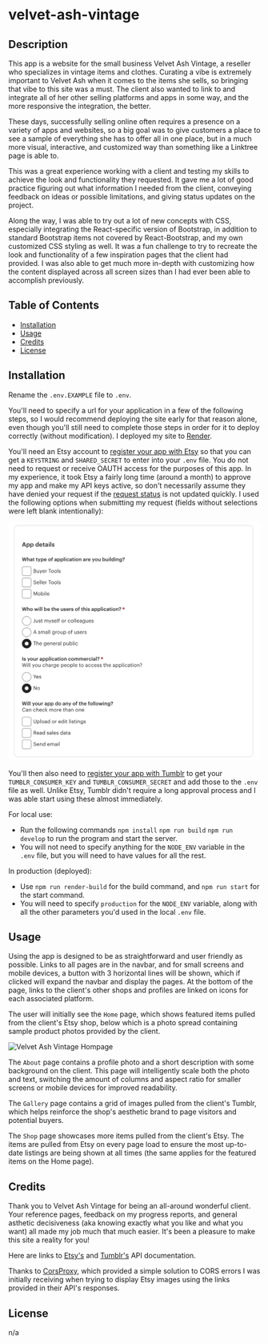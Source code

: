 # velvet-ash-vintage

## Description

This app is a website for the small business Velvet Ash Vintage, a reseller who specializes in vintage items and clothes. Curating a vibe is extremely important to Velvet Ash when it comes to the items she sells, so bringing that vibe to this site was a must. The client also wanted to link to and integrate all of her other selling platforms and apps in some way, and the more responsive the integration, the better. 

These days, successfully selling online often requires a presence on a variety of apps and websites, so a big goal was to give customers a place to see a sample of everything she has to offer all in one place, but in a much more visual, interactive, and customized way than something like a Linktree page is able to.

This was a great experience working with a client and testing my skills to achieve the look and functionality they requested. It gave me a lot of good practice figuring out what information I needed from the client, conveying feedback on ideas or possible limitations, and giving status updates on the project.

Along the way, I was able to try out a lot of new concepts with CSS, especially integrating the React-specific version of Bootstrap, in addition to standard Bootstrap items not covered by React-Bootstrap, and my own customized CSS styling as well. It was a fun challenge to try to recreate the look and functionality of a few inspiration pages that the client had provided. I was also able to get much more in-depth with customizing how the content displayed across all screen sizes than I had ever been able to accomplish previously.

## Table of Contents

- [Installation](#installation)
- [Usage](#usage)
- [Credits](#credits)
- [License](#license)

## Installation

Rename the `.env.EXAMPLE` file to `.env`.

You'll need to specify a url for your application in a few of the following steps, so I would recommend deploying the site early for that reason alone, even though you'll still need to complete those steps in order for it to deploy correctly (without modification). I deployed my site to [Render](https://render.com/).

You'll need an Etsy account to [register your app with Etsy](https://www.etsy.com/developers/register) so that you can get a `KEYSTRING` and `SHARED_SECRET` to enter into your `.env` file. You do not need to request or receive OAUTH access for the purposes of this app. In my experience, it took Etsy a fairly long time (around a month) to approve my app and make my API keys active, so don't necessarily assume they have denied your request if the [request status](https://www.etsy.com/developers/your-apps) is not updated quickly. I used the following options when submitting my request (fields without selections were left blank intentionally):

![screenshot of Etsy app options](client/src/assets/images/etsy-api-options.png)

You'll then also need to [register your app with Tumblr](https://www.tumblr.com/oauth/apps) to get your `TUMBLR_CONSUMER_KEY` and `TUMBLR_CONSUMER_SECRET` and add those to the `.env` file as well. Unlike Etsy, Tumblr didn't require a long approval process and I was able start using these almost immediately.

For local use:
- Run the following commands `npm install` `npm run build` `npm run develop` to run the program and start the server. 
- You will not need to specify anything for the `NODE_ENV` variable in the `.env` file, but you will need to have values for all the rest.

In production (deployed):
- Use `npm run render-build` for the build command, and `npm run start` for the start command. 
- You will need to specify `production` for the `NODE_ENV` variable, along with all the other parameters you'd used in the local `.env` file.

## Usage

Using the app is designed to be as straightforward and user friendly as possible. Links to all pages are in the navbar, and for small screens and mobile devices, a button with 3 horizontal lines will be shown, which if clicked will expand the navbar and display the pages. At the bottom of the page, links to the client's other shops and profiles are linked on icons for each associated platform.

The user will initially see the `Home` page, which shows featured items pulled from the client's Etsy shop, below which is a photo spread containing sample product photos provided by the client.

![Velvet Ash Vintage Hompage](client/src/assets/images/vav-homepage-3.gif)

The `About` page contains a profile photo and a short description with some background on the client. This page will intelligently scale both the photo and text, switching the amount of columns and aspect ratio for smaller screens or mobile devices for improved readability.

The `Gallery` page contains a grid of images pulled from the client's Tumblr, which helps reinforce the shop's aesthetic brand to page visitors and potential buyers.

The `Shop` page showcases more items pulled from the client's Etsy. The items are pulled from Etsy on every page load to ensure the most up-to-date listings are being shown at all times (the same applies for the featured items on the Home page).

## Credits

Thank you to Velvet Ash Vintage for being an all-around wonderful client. Your reference pages, feedback on my progress reports, and general asthetic decisiveness (aka knowing exactly what you like and what you want) all made my job much that much easier. It's been a pleasure to make this site a reality for you!

Here are links to [Etsy's](https://developers.etsy.com/documentation/) and [Tumblr's](https://www.tumblr.com/docs/en/api/v2) API documentation.

Thanks to [CorsProxy](https://corsproxy.io), which provided a simple solution to CORS errors I was initially receiving when trying to display Etsy images using the links provided in their API's responses.

## License

n/a